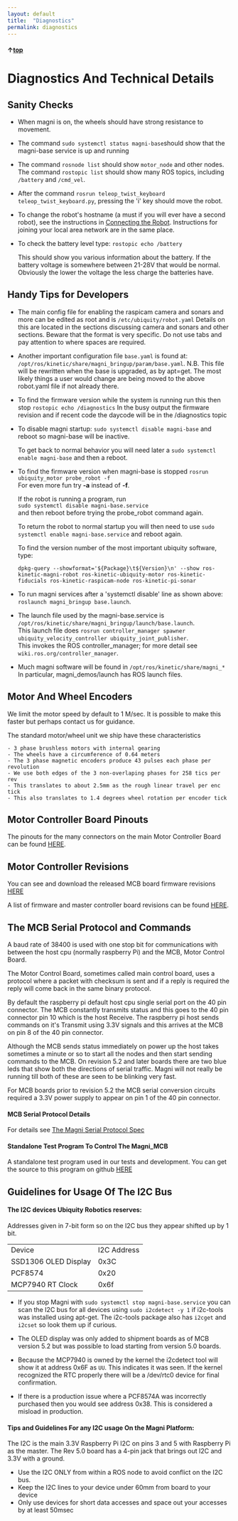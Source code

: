 ```yaml
---
layout: default
title:  "Diagnostics"
permalink: diagnostics
---
```

#### &uarr;[top](https://ubiquityrobotics.github.io/learn/)

# Diagnostics And Technical Details

## Sanity Checks
* When magni is on, the wheels should have strong resistance to movement.  

* The command `sudo systemctl status magni-base`should show that the magni-base service is up and running

* The command `rosnode list` should show `motor_node` and other nodes. The command `rostopic list` should show many ROS topics, including `/battery` and `/cmd_vel`.

* After the command `rosrun teleop_twist_keyboard teleop_twist_keyboard.py`, pressing the 'i' key should move the robot.

* To change the robot's hostname (a must if you will ever have a second robot), see the instructions in [Connecting the Robot](connect_network).
Instructions for joining your local area network are in the same place.


* To check the battery level type: `rostopic echo /battery`

  This should show you various information about the battery. If the battery voltage is somewhere between 21-28V that would be normal. Obviously the lower the voltage the less charge the batteries have.

## Handy Tips for Developers

* The main config file for enabling the raspicam camera and sonars and more can be edited as root and is `/etc/ubiquity/robot.yaml`  Details on this are located in the sections discussing camera and sonars and other sections. Beware that the format is very specific. Do not use tabs and pay attention to where spaces are required.

* Another important configuration file `base.yaml` is found at: `/opt/ros/kinetic/share/magni_bringup/param/base.yaml`. N.B. This file will be rewritten when the base is upgraded, as by apt=get.  The most likely things a user would change are being moved to the above robot.yaml file if not already there.

* To find the firmware version while the system is running run this then stop
    `rostopic echo /diagnostics`
  In the busy output the firmware revision and if recent code the daycode will be in the /diagnostics topic

* To disable magni startup: `sudo systemctl disable magni-base` and reboot so magni-base will be inactive.

    To get back to normal behavior you will need later a `sudo systemctl enable magni-base` and then a reboot.   

* To find the firmware version when  magni-base is stopped
    `rosrun ubiquity_motor probe_robot -f`  
    For even more fun try **-a** instead of **-f**.

    If the robot is running a program, run  
    `sudo systemctl disable magni-base.service`  
    and then reboot before trying the probe_robot command again.

    To return the robot to normal startup you will then need to use   `sudo systemctl enable magni-base.service` and reboot again.  

    To find the version number of the most important ubiquity software, type:

    `dpkg-query --showformat='${Package}\t${Version}\n' --show ros-kinetic-magni-robot ros-kinetic-ubiquity-motor ros-kinetic-fiducials ros-kinetic-raspicam-node ros-kinetic-pi-sonar`

*  To run magni services after a 'systemctl disable' line as shown above:    `roslaunch magni_bringup base.launch`.

* The launch file used by the magni-base.service is `/opt/ros/kinetic/share/magni_bringup/launch/base.launch`.  
This launch file does `rosrun controller_manager spawner ubiquity_velocity_controller ubiquity_joint_publisher`.  
This invokes the ROS controller_manager; for more detail see `wiki.ros.org/controller_manager`.

* Much magni software will be found in ```/opt/ros/kinetic/share/magni_*``` In particular, magni_demos/launch has ROS launch files.

## Motor And Wheel Encoders

We limit the motor speed by default to 1 M/sec.  It is possible to make this faster but perhaps contact us for guidance.

The standard motor/wheel unit we ship have these characteristics

    - 3 phase brushless motors with internal gearing
    - The wheels have a circumference of 0.64 meters
    - The 3 phase magnetic encoders produce 43 pulses each phase per revolution
    - We use both edges of the 3 non-overlaping phases for 258 tics per rev
    - This translates to about 2.5mm as the rough linear travel per enc tick
    - This also translates to 1.4 degrees wheel rotation per encoder tick

## Motor Controller Board Pinouts

The pinouts for the many connectors on the main Motor Controller Board can be found [HERE](https://learn.ubiquityrobotics.com/Magni_MCB_pinout.pdf).

## Motor Controller Revisions

You can see and download the released MCB board firmware revisions [HERE](https://learn.ubiquityrobotics.com/firmware-upgrade)

A list of firmware and master controller board revisions can be found [HERE](https://github.com/UbiquityRobotics/ubiquity_motor/blob/kinetic-devel/Firmware_and_Hardware_Revisions.md).

## The MCB Serial Protocol and Commands
A baud rate of 38400 is used with one stop bit for communications with between the host cpu (normally raspberry Pi) and the MCB, Motor Control Board.

The Motor Control Board, sometimes called main control board, uses a protocol where a packet with checksum is sent and if a reply is required the reply will come back in the same binary protocol.

By default the raspberry pi default host cpu single serial port on the 40 pin connector.  The MCB constantly transmits status and this goes to the 40 pin connector pin 10 which is the host Receive.  The raspberry pi host sends commands on it's Transmit using 3.3V signals and this arrives at the MCB on pin 8 of the 40 pin connector.

Although the MCB sends status immediately on power up the host takes sometimes a minute or so to start all the nodes and then start sending commands to the MCB.  On revision 5.2 and later boards there are two blue leds that show both the directions of serial traffic.  Magni will not really be running till both of these are seen to be blinking very fast.

For MCB boards prior to revision 5.2 the MCB serial conversion circuits required a 3.3V power supply to appear on pin 1 of the 40 pin connector.

#### MCB Serial Protocol Details
For details see  [The Magni Serial Protocol Spec](https://github.com/UbiquityRobotics/ubiquity_motor/blob/indigo-devel/Serial_Protocol.md)

#### Standalone Test Program To Control The Magni_MCB
A standalone test program used in our tests and development.  You can get the source to this program on github  [HERE](https://github.com/UbiquityRobotics/ubiquity_motor/blob/kinetic-devel/scripts/test_motor_board.py)

## Guidelines for Usage Of The I2C Bus
#### The I2C devices Ubiquity Robotics reserves:
Addresses given in 7-bit form so on the I2C bus they appear shifted up by 1 bit.

| | |
|---|---|
|Device| I2C Address|
|SSD1306 OLED Display|0x3C
|PCF8574|0x20|
|MCP7940 RT Clock|0x6f|

 * If you stop Magni with `sudo systemctl stop magni-base.service` you can scan the I2C bus for all devices using `sudo i2cdetect -y 1` if i2c-tools was installed using apt-get. The i2c-tools package also has `i2cget` and `i2cset` so look them up if curious.

 * The OLED display was only added to shipment boards as of MCB version 5.2 but was possible to load starting from version 5.0 boards.

* Because the MCP7940 is owned by the kernel the i2cdetect tool will show it at address 0x6F as  ```UU```.  This indicates it was seen.  If the kernel recognized the RTC properly there will be a  /dev/rtc0 device for final confirmation.

* If there is a production issue where a PCF8574A was incorrectly purchased then you would see address 0x38.  This is considered a misload in production.


#### Tips and Guidelines For any I2C usage On the Magni Platform:
The I2C is the main 3.3V Raspberry Pi I2C on pins 3 and 5 with Raspberry Pi as the master.
The Rev 5.0 board has a 4-pin jack that brings out I2C and 3.3V with a ground.

* Use the I2C ONLY from within a ROS node to avoid conflict on the I2C bus.
* Keep the I2C lines to your device under 60mm from board to your device
* Only use devices for short data accesses and space out your accesses by at least 50msec
